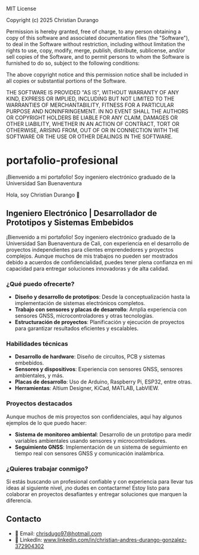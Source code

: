 
MIT License

Copyright (c) 2025 Christian Durango

Permission is hereby granted, free of charge, to any person obtaining a copy
of this software and associated documentation files (the "Software"), to deal
in the Software without restriction, including without limitation the rights
to use, copy, modify, merge, publish, distribute, sublicense, and/or sell
copies of the Software, and to permit persons to whom the Software is
furnished to do so, subject to the following conditions:

The above copyright notice and this permission notice shall be included in all
copies or substantial portions of the Software.

THE SOFTWARE IS PROVIDED "AS IS", WITHOUT WARRANTY OF ANY KIND, EXPRESS OR
IMPLIED, INCLUDING BUT NOT LIMITED TO THE WARRANTIES OF MERCHANTABILITY,
FITNESS FOR A PARTICULAR PURPOSE AND NONINFRINGEMENT. IN NO EVENT SHALL THE
AUTHORS OR COPYRIGHT HOLDERS BE LIABLE FOR ANY CLAIM, DAMAGES OR OTHER
LIABILITY, WHETHER IN AN ACTION OF CONTRACT, TORT OR OTHERWISE, ARISING FROM,
OUT OF OR IN CONNECTION WITH THE SOFTWARE OR THE USE OR OTHER DEALINGS IN THE
SOFTWARE.

# portafolio-profesional
¡Bienvenido a mi portafolio! Soy ingeniero electrónico graduado de la Universidad San Buenaventura 

Hola, soy Christian Durango 👋

## Ingeniero Electrónico | Desarrollador de Prototipos y Sistemas Embebidos

¡Bienvenido a mi portafolio! Soy ingeniero electrónico graduado de la Universidad San Buenaventura de Cali, con experiencia en el desarrollo de proyectos independientes para clientes emprendedores y proyectos complejos. Aunque muchos de mis trabajos no pueden ser mostrados debido a acuerdos de confidencialidad, puedes tener plena confianza en mi capacidad para entregar soluciones innovadoras y de alta calidad.

### ¿Qué puedo ofrecerte?
- **Diseño y desarrollo de prototipos**: Desde la conceptualización hasta la implementación de sistemas electrónicos completos.
- **Trabajo con sensores y placas de desarrollo**: Amplia experiencia con sensores GNSS, microcontroladores y otras tecnologías.
- **Estructuración de proyectos**: Planificación y ejecución de proyectos para garantizar resultados eficientes y escalables.

### Habilidades técnicas
- **Desarrollo de hardware**: Diseño de circuitos, PCB y sistemas embebidos.
- **Sensores y dispositivos**: Experiencia con sensores GNSS, sensores ambientales, y más.
- **Placas de desarrollo**: Uso de Arduino, Raspberry Pi, ESP32, entre otras.
- **Herramientas**: Altium Designer, KiCad, MATLAB, LabVIEW.

### Proyectos destacados
Aunque muchos de mis proyectos son confidenciales, aquí hay algunos ejemplos de lo que puedo hacer:
- **Sistema de monitoreo ambiental**: Desarrollo de un prototipo para medir variables ambientales usando sensores y microcontroladores.
- **Seguimiento GNSS**: Implementación de un sistema de seguimiento en tiempo real con sensores GNSS y comunicación inalámbrica.

### ¿Quieres trabajar conmigo?
Si estás buscando un profesional confiable y con experiencia para llevar tus ideas al siguiente nivel, ¡no dudes en contactarme! Estoy listo para colaborar en proyectos desafiantes y entregar soluciones que marquen la diferencia.

## Contacto
- 📧 Email: chrisdugo97@hotmail.com
- 💼 LinkedIn: www.linkedin.com/in/christian-andres-durango-gonzalez-372904302
